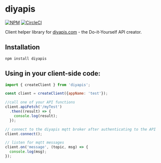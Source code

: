 # diyapis

[![NPM](https://nodei.co/npm/diyapis.png?compact=true)](https://nodei.co/npm/diyapis/)  [![CircleCI](https://circleci.com/gh/chirpers/diyapis.svg?style=svg)](https://circleci.com/gh/chirpers/diyapis)

Client helper library for [diyapis.com](https://diyapis.com) - the Do-it-Yourself API creator.



## Installation

`npm install diyapis`


## Using in your client-side code:
```javascript
import { createClient } from 'diyapis';

const client = createClient({appName: 'test'});

//call one of your API functions
client.apiFetch('/myTest')
  .then((result) => {
    console.log(result);
  });

// connect to the diyapis mqtt broker after authenticating to the API
client.connect();

// listen for mqtt messages
client.on('message', (topic, msg) => {
  console.log(msg);
});

```
